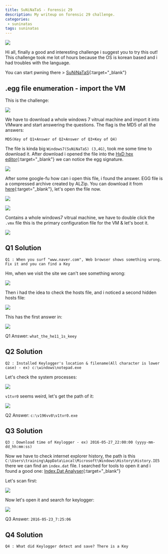 ```yaml
---
title: SuNiNaTaS - Forensic 29
description: My writeup on forensic 29 challenge.
categories:
 - suninatas
tags: suninatas
---
```


![](https://i1.daumcdn.net/thumb/C264x200/?fname=https://t1.daumcdn.net/cfile/tistory/99DE7733599504E81D)

Hi all, finally a good and interesting challenge i suggest you to try this out! This challenge took me lot of hours because the OS is korean based and i had troubles with the language.

You can start pwning there > [SuNiNaTaS](http://suninatas.com/){:target="_blank"}

## .egg file enumeration - import the VM

This is the challenge:

![](https://i.imgur.com/0JT2wmF.png)

We have to download a whole windows 7 vitrual machine and import it into VMware and start answering the questions. The flag is the MD5 of all the answers: 

`MD5(Key of Q1+Answer of Q2+Answer of Q3+Key of Q4)`

The file is kinda big `Windows7(SuNiNaTaS) (3,4G)`, took me some time to download it. After download i opened the file into the [HxD hex editor](https://mh-nexus.de/en/hxd/){:target="_blank"} we can notice the egg signature.

![](https://i.imgur.com/ti8lUdg.png)

After some google-fu how can i open this file, i found the answer. EGG file is a compressed archive created by ALZip. You can download it from [here](https://download.cnet.com/ALZip/3000-2250_4-10326198.html){:target="_blank"}, let's open the file now.

![](https://i.imgur.com/3DSB6DR.png)

![](https://i.imgur.com/DhpRKPo.png)

Contains a whole windows7 vitrual machine, we have to double click the `.vmx` file this is the primary configuration file for the VM & let's boot it.

![](https://i.imgur.com/5NyYqNm.png)

## Q1 Solution

`Q1 : When you surf "www.naver.com", Web browser shows something wrong. Fix it and you can find a Key`

Hm, when we visit the site we can't see something wrong:

![](https://i.imgur.com/pWGgkzD.png)

Then i had the idea to check the hosts file, and i noticed a second hidden hosts file:

![](https://i.imgur.com/DxnYPM3.png)

This has the first answer in:

![](https://i.imgur.com/VMqqbeq.png)

Q1 Answer: `what_the_he11_1s_keey`

## Q2 Solution

`Q2 : Installed Keylogger's location & filename(All character is lower case) - ex) c:\windows\notepad.exe`

Let's check the system processes:

![](https://i.imgur.com/zO979OX.png)

`v1tvr0` seems weird, let's get the path of it:

![](https://i.imgur.com/Y5DeEtf.png)

Q2 Answer: `c:\v196vv8\v1tvr0.exe`

## Q3 Solution

`Q3 : Download time of Keylogger - ex) 2016-05-27_22:00:00 (yyyy-mm-dd_hh:mm:ss)`

Now we have to check internet explorer history, the path is this `C:\Users\training\AppData\Local\Microsoft\Windows\History\History.IE5` there we can find an `index.dat` file. I searched for tools to open it and i found a good one: [Index.Dat Analyser](https://www.sudokuwiki.org/indexdat.htm){:target="_blank"}

Let's scan first:

![](https://i.imgur.com/y3QfrrY.png)

Now let's open it and search for keylogger:

![](https://i.imgur.com/EL7buRb.png)

Q3 Answer: `2016-05-23_7:25:06`

## Q4 Solution

`Q4 : What did Keylogger detect and save? There is a Key`

